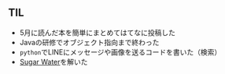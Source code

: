 ## TIL

* 5月に読んだ本を簡単にまとめてはてなに投稿した
* Javaの研修でオブジェクト指向まで終わった
* `python`でLINEにメッセージや画像を送るコードを書いた（検索）
* [Sugar Water](https://atcoder.jp/contests/abc074/tasks/arc083_a)を解いた